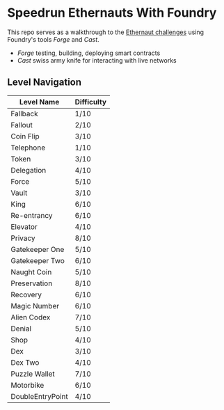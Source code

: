 # Speedrun Ethernauts With Foundry

This repo serves as a walkthrough to the [Ethernaut challenges](https://ethernaut.openzeppelin.com/) using Foundry's tools *Forge* and *Cast*.

- *Forge* testing, building, deploying smart contracts
- *Cast* swiss army knife for interacting with live networks

## Level Navigation
| Level Name       | Difficulty  |
| -----------      | ----------- |
| Fallback         | 1/10        |
| Fallout          | 2/10        |
| Coin Flip        | 3/10        |
| Telephone        | 1/10        |
| Token            | 3/10        |
| Delegation       | 4/10        |
| Force            | 5/10        |
| Vault            | 3/10        |
| King             | 6/10        |
| Re-entrancy      | 6/10        |
| Elevator         | 4/10        |
| Privacy          | 8/10        |
| Gatekeeper One   | 5/10        |
| Gatekeeper Two   | 6/10        |
| Naught Coin      | 5/10        |
| Preservation     | 8/10        |
| Recovery         | 6/10        |
| Magic Number     | 6/10        |
| Alien Codex      | 7/10        |
| Denial           | 5/10        |
| Shop             | 4/10        |
| Dex              | 3/10        |
| Dex Two          | 4/10        |
| Puzzle Wallet    | 7/10        |
| Motorbike        | 6/10        |
| DoubleEntryPoint | 4/10        |
